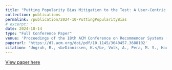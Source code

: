 ```yaml
---
title: "Putting Popularity Bias Mitigation to the Test: A User-Centric Evaluation in Music Recommenders"
collection: publications
permalink: /publication/2024-10-PuttingPopularityBias
# excerpt: ''
date: 2024-10-14
type: "Full Conference Paper"
venue: 'Proceedings of the 18th ACM Conference on Recommender Systems (RecSys `24)'
paperurl: 'https://dl.acm.org/doi/pdf/10.1145/3640457.3688102'
citation: 'Ungruh, R., <b>Dinnissen, K.</b>, Volk, A., Pera, M. S., Hauptmann, H. (2024). Putting Popularity Bias Mitigation to the Test: A User-Centric Evaluation in Music Recommenders. In <i>Proceedings of the 18th ACM Conference on Recommender Systems (RecSys `24), October 14-18, 2024, Bari, Italy.</i> 169-178.'
---
```


<!-- 
Popularity bias is a prominent phenomenon in recommender systems (RS), especially in the music domain. Although popularity bias mitigation techniques are known to enhance the fairness of RS while maintaining their high performance, there is a lack of understanding regarding users’ actual perception of the suggested music. To address this gap, we conducted a user study (n=40) exploring user satisfaction and perception of personalized music recommendations generated by algorithms that explicitly mitigate popularity bias. Specifically, we investigate item-centered and user-centered bias mitigation techniques, aiming to ensure fairness for artists or users, respectively. Results show that neither mitigation technique harms the users’ satisfaction with the recommendation lists despite promoting underrepresented items. However, the item-centered mitigation technique impacts user perception; by promoting less popular items, it reduces users’ familiarity with the items. Lower familiarity evokes discovery—the feeling that the recommendations enrich the user’s taste. We demonstrate that this can ultimately lead to higher satisfaction, highlighting the potential of less-popular recommendations to improve the user experience. -->

[View paper here](https://dl.acm.org/doi/pdf/10.1145/3640457.3688102)
<!-- 
Ungruh, R., <b>Dinnissen, K.</b>, Volk, A., Pera, M. S., Hauptmann, H. (2024). Fairness and Transparency in Music Recommender Systems: Improvements for Artists. In <i>Proceedings of the 18th ACM Conference on Recommender Systems (RecSys `24), October 14-18, 2024, Bari, Italy.</i> 169-178. https://dl.acm.org/doi/pdf/10.1145/3640457.3688102 -->